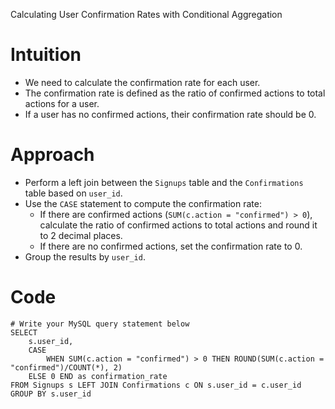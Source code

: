 Calculating User Confirmation Rates with Conditional Aggregation

# Intuition
- We need to calculate the confirmation rate for each user.
- The confirmation rate is defined as the ratio of confirmed actions to total actions for a user.
- If a user has no confirmed actions, their confirmation rate should be 0.
<!-- Describe your first thoughts on how to solve this problem. -->

# Approach
- Perform a left join between the `Signups` table and the `Confirmations` table based on `user_id`.
- Use the `CASE` statement to compute the confirmation rate:
  - If there are confirmed actions (`SUM(c.action = "confirmed") > 0`), calculate the ratio of confirmed actions to total actions and round it to 2 decimal places.
  - If there are no confirmed actions, set the confirmation rate to 0.
- Group the results by `user_id`.
<!-- Describe your approach to solving the problem. -->

# Code
```
# Write your MySQL query statement below
SELECT
    s.user_id,
    CASE
        WHEN SUM(c.action = "confirmed") > 0 THEN ROUND(SUM(c.action = "confirmed")/COUNT(*), 2)
    ELSE 0 END as confirmation_rate
FROM Signups s LEFT JOIN Confirmations c ON s.user_id = c.user_id GROUP BY s.user_id

```